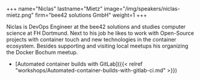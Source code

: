 +++
name="Niclas"
lastname="Mietz"
image="/img/speakers/niclas-mietz.png"
firm="bee42 solutions GmbH"
weight=1
+++

Niclas is DevOps Engineer at the bee42 solutions and studies computer science at FH Dortmund.
Next to his job he likes to work with Open-Source projects with container touch and new technologies in the container ecosystem. Besides supporting and visiting local meetups his organizing the Docker Bochum meetup.

* [Automated container builds with GitLab]({{< relref "workshops/Automated-container-builds-with-gitlab-ci.md" >}})
